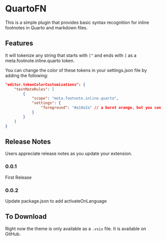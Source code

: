 # QuartoFN

This is a simple plugin that provides basic syntax recognition for inline footnotes in Quarto and markdown files.

## Features

It will tokenize any string that starts with `[^` and ends with `]` as a meta.footnote.inline.quarto token.

You can change the color of these tokens in your settings.json file by adding the following:

```json
"editor.tokenColorCustomizations": {
    "textMateRules": [
        {
            "scope": "meta.footnote.inline.quarto",
            "settings": {
                "foreground": "#a18a2a" // a burnt orange, but you can change this to whatever color you want
            }
        }
    ]
}
```

## Release Notes

Users appreciate release notes as you update your extension.

### 0.0.1

First Release

### 0.0.2

Update package.json to add activateOnLanguage

## To Download

Right now the theme is only available as a `.vsix` file. It is available on GitHub.
